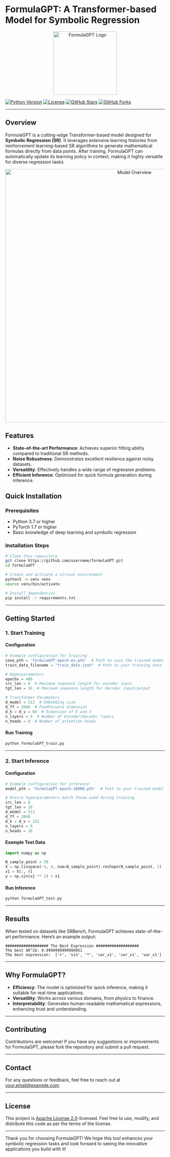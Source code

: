 # FormulaGPT: A Transformer-based Model for Symbolic Regression

<p align="center">
    <img src="FormulaGPT_v2.png" alt="FormulaGPT Logo" width="200"/>
</p>

[![Python Version](https://img.shields.io/badge/Python-3.7%20%7C%203.8%20%7C%203.9-blue)](https://www.python.org/)
[![License](https://img.shields.io/badge/License-Apache%202.0-blue)](https://opensource.org/licenses/Apache-2.0)
[![GitHub Stars](https://img.shields.io/github/stars/username/repo.svg?style=social)](https://github.com/username/repo)
[![GitHub Forks](https://img.shields.io/github/forks/username/repo.svg?style=social)](https://github.com/username/repo)

---

## Overview

FormulaGPT is a cutting-edge Transformer-based model designed for **Symbolic Regression (SR)**. It leverages extensive learning histories from reinforcement learning-based SR algorithms to generate mathematical formulas directly from data points. After training, FormulaGPT can automatically update its learning policy in context, making it highly versatile for diverse regression tasks.

<p align="center">
    <img src="images/model_overview.png" alt="Model Overview" width="800"/>
</p>

## Features

- **State-of-the-art Performance**: Achieves superior fitting ability compared to traditional SR methods.
- **Noise Robustness**: Demonstrates excellent resilience against noisy datasets.
- **Versatility**: Effectively handles a wide range of regression problems.
- **Efficient Inference**: Optimized for quick formula generation during inference.

## Quick Installation

### Prerequisites

- Python 3.7 or higher
- PyTorch 1.7 or higher
- Basic knowledge of deep learning and symbolic regression

### Installation Steps

```bash
# Clone this repository
git clone https://github.com/username/formulaGPT.git
cd formulaGPT

# Create and activate a virtual environment
python3 -m venv venv
source venv/bin/activate

# Install dependencies
pip install -r requirements.txt
```

---

## Getting Started

### 1. Start Training

#### Configuration

```python
# Example configuration for training
save_pth = 'formulaGPT-epoch-ex.pth'  # Path to save the trained model
train_data_filename = "train_data.json"  # Path to your training data

# Hyperparameters
epochs = 400
src_len = 8  # Maximum sequence length for encoder input
tgt_len = 16  # Maximum sequence length for decoder input/output

# Transformer Parameters
d_model = 512  # Embedding size
d_ff = 2048  # FeedForward dimension
d_k = d_v = 64  # Dimension of K and V
n_layers = 6  # Number of Encoder/Decoder layers
n_heads = 8  # Number of attention heads
```

#### Run Training

```bash
python formulaGPT_train.py
```

---

### 2. Start Inference

#### Configuration

```python
# Example configuration for inference
model_pth = 'formulaGPT-epoch-10000.pth'  # Path to your trained model

# Ensure hyperparameters match those used during training
src_len = 8
tgt_len = 16
d_model = 512
d_ff = 2048
d_k = d_v = 252
n_layers = 8
n_heads = 16
```

#### Example Test Data

```python
import numpy as np

N_sample_point = 50
X = np.linspace(-4, 4, num=N_sample_point).reshape(N_sample_point, 1)
x1 = X[:, 0]
y = np.sin(x1 ** 2) + x1
```

#### Run Inference

```bash
python formulaGPT_test.py
```

---

## Results

When tested on datasets like SRBench, FormulaGPT achieves state-of-the-art performance. Here’s an example output:

```
################### The Best Expression ###################
The best $R^2$: 0.9999999999999951
The best expression:  ['+', 'sin', '*', 'var_x1', 'var_x1', 'var_x1']
```

---

## Why FormulaGPT?

- **Efficiency**: The model is optimized for quick inference, making it suitable for real-time applications.
- **Versatility**: Works across various domains, from physics to finance.
- **Interpretability**: Generates human-readable mathematical expressions, enhancing trust and understanding.

---

## Contributing

Contributions are welcome! If you have any suggestions or improvements for FormulaGPT, please fork the repository and submit a pull request.

---

## Contact

For any questions or feedback, feel free to reach out at [your.email@example.com](mailto:your.email@example.com).

---

## License

This project is [Apache License 2.0](LICENSE)-licensed. Feel free to use, modify, and distribute this code as per the terms of the license.

---

Thank you for choosing FormulaGPT! We hope this tool enhances your symbolic regression tasks and look forward to seeing the innovative applications you build with it!
